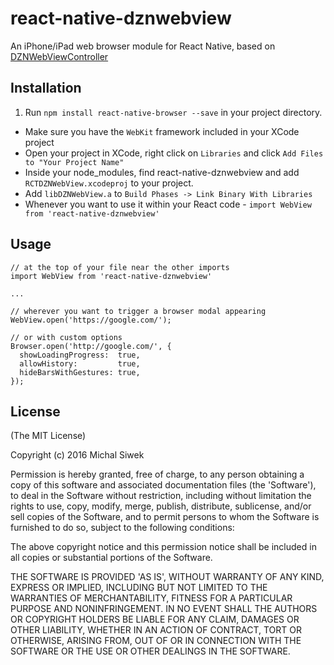 react-native-dznwebview
=======================
An iPhone/iPad web browser module for React Native, based on [DZNWebViewController](https://github.com/dzenbot/DZNWebViewController)

## Installation

1. Run `npm install react-native-browser --save` in your project directory.
- Make sure you have the `WebKit` framework included in your XCode project
- Open your project in XCode, right click on `Libraries` and click `Add Files to "Your Project Name"`
- Inside your node_modules, find react-native-dznwebview and add `RCTDZNWebView.xcodeproj` to your project.
- Add `libDZNWebView.a` to `Build Phases -> Link Binary With Libraries`
- Whenever you want to use it within your React code - `import WebView from 'react-native-dznwebview'`

## Usage

```
// at the top of your file near the other imports
import WebView from 'react-native-dznwebview'

...

// wherever you want to trigger a browser modal appearing
WebView.open('https://google.com/');

// or with custom options
Browser.open('http://google.com/', {
  showLoadingProgress:  true,
  allowHistory:         true,
  hideBarsWithGestures: true,
});
```

## License
(The MIT License)

Copyright (c) 2016 Michal Siwek

Permission is hereby granted, free of charge, to any person obtaining a copy of this software and associated documentation files (the 'Software'), to deal in the Software without restriction, including without limitation the rights to use, copy, modify, merge, publish, distribute, sublicense, and/or sell copies of the Software, and to permit persons to whom the Software is furnished to do so, subject to the following conditions:

The above copyright notice and this permission notice shall be included in all copies or substantial portions of the Software.

THE SOFTWARE IS PROVIDED 'AS IS', WITHOUT WARRANTY OF ANY KIND, EXPRESS OR IMPLIED, INCLUDING BUT NOT LIMITED TO THE WARRANTIES OF MERCHANTABILITY, FITNESS FOR A PARTICULAR PURPOSE AND NONINFRINGEMENT. IN NO EVENT SHALL THE AUTHORS OR COPYRIGHT HOLDERS BE LIABLE FOR ANY CLAIM, DAMAGES OR OTHER LIABILITY, WHETHER IN AN ACTION OF CONTRACT, TORT OR OTHERWISE, ARISING FROM, OUT OF OR IN CONNECTION WITH THE SOFTWARE OR THE USE OR OTHER DEALINGS IN THE SOFTWARE.
